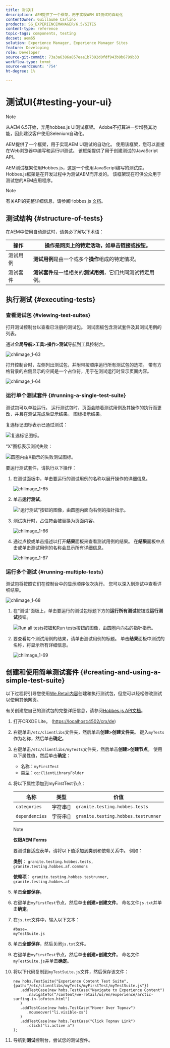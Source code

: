```yaml
---
title: 测试UI
description: AEM提供了一个框架，用于实现AEM UI测试的自动化
contentOwner: Guillaume Carlino
products: SG_EXPERIENCEMANAGER/6.5/SITES
content-type: reference
topic-tags: components, testing
docset: aem65
solution: Experience Manager, Experience Manager Sites
feature: Developing
role: Developer
source-git-commit: 73a3a6386a857eae1b7392d0fdf943b9b6799b33
workflow-type: tm+mt
source-wordcount: '754'
ht-degree: 1%

---
```


# 测试UI{#testing-your-ui}

>[!NOTE]
>
>从AEM 6.5开始，弃用hobbes.js UI测试框架。 Adobe不打算进一步增强其功能，因此建议客户使用Selenium自动化。
>

AEM提供了一个框架，用于实现AEM UI测试的自动化。 使用该框架，您可以直接在Web浏览器中编写和运行UI测试。 该框架提供了用于创建测试的JavaScript API。

AEM测试框架使用Hobbes.js，这是一个使用JavaScript编写的测试库。 Hobbes.js框架是在开发过程中为测试AEM而开发的。 该框架现在可供公众用于测试您的AEM应用程序。

>[!NOTE]
>
>有关API的完整详细信息，请参阅Hobbes.js [文档](https://developer.adobe.com/experience-manager/reference-materials/6-5/test-api/index.html)。

## 测试结构 {#structure-of-tests}

在AEM中使用自动测试时，请务必了解以下术语：

| 操作 | **操作**&#x200B;是网页上的特定活动，如单击链接或按钮。 |
|---|---|
| 测试用例 | **测试用例**&#x200B;是由一个或多个&#x200B;**操作**&#x200B;组成的特定情况。 |
| 测试套件 | **测试套件**&#x200B;是一组相关的&#x200B;**测试用例**，它们共同测试特定用例。 |

## 执行测试 {#executing-tests}

### 查看测试包 {#viewing-test-suites}

打开测试控制台以查看已注册的测试包。 测试面板包含测试套件及其测试用例的列表。

通过&#x200B;**全局导航>工具>操作>测试**&#x200B;导航到工具控制台。

![chlimage_1-63](assets/chlimage_1-63.png)

打开控制台时，左侧列出测试包，并附带按顺序运行所有测试包的选项。 带有方格背景的右侧显示的空间是一个占位符，用于在测试运行时显示页面内容。

![chlimage_1-64](assets/chlimage_1-64.png)

### 运行单个测试套件 {#running-a-single-test-suite}

测试包可以单独运行。 运行测试包时，页面会随着测试用例及其操作的执行而更改，并且在测试完成后显示结果。 图标指示结果。

复选标记图标表示已通过测试：

![复选标记图标。](do-not-localize/chlimage_1-2.png)

“X”图标表示测试失败：

![圆圈内由X指示的失败测试图标。](do-not-localize/chlimage_1-3.png)

要运行测试套件，请执行以下操作：

1. 在测试面板中，单击要运行的测试用例的名称以展开操作的详细信息。

   ![chlimage_1-65](assets/chlimage_1-65.png)

1. 单击&#x200B;**运行测试**。

   ![“运行测试”按钮的图像，由圆圈内面向右侧的指针指示。](do-not-localize/chlimage_1-4.png)

1. 测试执行时，占位符会被替换为页面内容。

   ![chlimage_1-66](assets/chlimage_1-66.png)

1. 通过点按或单击描述以打开&#x200B;**结果**&#x200B;面板来查看测试用例的结果。 在&#x200B;**结果**&#x200B;面板中点击或单击测试用例的名称会显示所有详细信息。

   ![chlimage_1-67](assets/chlimage_1-67.png)

### 运行多个测试 {#running-multiple-tests}

测试包将按照它们在控制台中的显示顺序依次执行。 您可以深入到测试中查看详细结果。

![chlimage_1-68](assets/chlimage_1-68.png)

1. 在“测试”面板上，单击要运行的测试包标题下方的&#x200B;**运行所有测试**&#x200B;按钮或&#x200B;**运行测试**&#x200B;按钮。

   ![Run all tests按钮和Run tests按钮的图像，由圆圈内向右的指针指示。](do-not-localize/chlimage_1-5.png)

1. 要查看每个测试用例的结果，请单击测试用例的标题。 单击&#x200B;**结果**&#x200B;面板中测试的名称，将显示所有详细信息。

   ![chlimage_1-69](assets/chlimage_1-69.png)

## 创建和使用简单测试套件 {#creating-and-using-a-simple-test-suite}

以下过程将引导您使用[We.Retail内容](/help/sites-developing/we-retail.md)创建和执行测试包，但您可以轻松修改测试以使用其他网页。

有关创建您自己的测试包的完整详细信息，请参阅[Hobbes.js API文档](https://developer.adobe.com/experience-manager/reference-materials/6-5/test-api/index.html)。

1. 打开CRXDE Lite。 ([https://localhost:4502/crx/de](https://localhost:4502/crx/de))
1. 右键单击`/etc/clientlibs`文件夹，然后单击&#x200B;**创建>创建文件夹**。 键入`myTests`作为名称，然后单击&#x200B;**确定**。
1. 右键单击`/etc/clientlibs/myTests`文件夹，然后单击&#x200B;**创建>创建节点**。 使用以下属性值，然后单击&#x200B;**确定**：

   * 名称：`myFirstTest`
   * 类型：`cq:ClientLibraryFolder`

1. 将以下属性添加到myFirstTest节点：

   | 名称 | 类型 | 价值 |
   |---|---|---|
   | `categories` | 字符串[] | `granite.testing.hobbes.tests` |
   | `dependencies` | 字符串[] | `granite.testing.hobbes.testrunner` |

   >[!NOTE]
   >
   >**仅限AEM Forms**
   >
   >
   >要测试自适应表单，请将以下值添加到类别和依赖关系中。 例如：
   >
   >
   >**类别**： `granite.testing.hobbes.tests, granite.testing.hobbes.af.commons`
   >
   >
   >**依赖项**： `granite.testing.hobbes.testrunner, granite.testing.hobbes.af`

1. 单击&#x200B;**全部保存**。
1. 右键单击`myFirstTest`节点，然后单击&#x200B;**创建>创建文件**。 命名文件`js.txt`并单击&#x200B;**确定**。
1. 在`js.txt`文件中，输入以下文本：

   ```
   #base=.
   myTestSuite.js
   ```

1. 单击&#x200B;**全部保存**，然后关闭`js.txt`文件。
1. 右键单击`myFirstTest`节点，然后单击&#x200B;**创建>创建文件**。 命名文件`myTestSuite.js`并单击&#x200B;**确定**。
1. 将以下代码复制到`myTestSuite.js`文件，然后保存该文件：

   ```
   new hobs.TestSuite("Experience Content Test Suite", {path:"/etc/clientlibs/myTests/myFirstTest/myTestSuite.js"})
      .addTestCase(new hobs.TestCase("Navigate to Experience Content")
         .navigateTo("/content/we-retail/us/en/experience/arctic-surfing-in-lofoten.html")
      )
      .addTestCase(new hobs.TestCase("Hover Over Topnav")
         .mouseover("li.visible-xs")
      )
      .addTestCase(new hobs.TestCase("Click Topnav Link")
         .click("li.active a")
   );
   ```

1. 导航到&#x200B;**测试**&#x200B;控制台，尝试您的测试套件。
